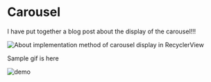 # Carousel

I have put together a blog post about the display of the carousel!!!

![About implementation method of carousel display in RecyclerView](https://www.rozkey59.tokyo/entry/carousel)

Sample gif is here

![demo](https://raw.github.com/wiki/yutaro6547/AndroidUITips/images/CarouselSample.gif)